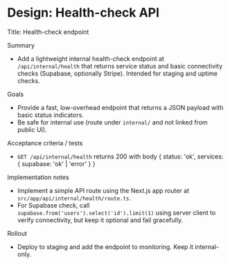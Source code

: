 # Design: Health-check API

Title: Health-check endpoint

Summary
- Add a lightweight internal health-check endpoint at `/api/internal/health` that returns service status and basic connectivity checks (Supabase, optionally Stripe). Intended for staging and uptime checks.

Goals
- Provide a fast, low-overhead endpoint that returns a JSON payload with basic status indicators.
- Be safe for internal use (route under `internal/` and not linked from public UI).

Acceptance criteria / tests
- `GET /api/internal/health` returns 200 with body { status: 'ok', services: { supabase: 'ok' | 'error' } }

Implementation notes
- Implement a simple API route using the Next.js app router at `src/app/api/internal/health/route.ts`.
- For Supabase check, call `supabase.from('users').select('id').limit(1)` using server client to verify connectivity, but keep it optional and fail gracefully.

Rollout
- Deploy to staging and add the endpoint to monitoring. Keep it internal-only.
